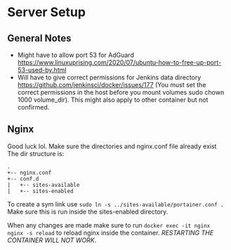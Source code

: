 # Server Setup
## General Notes
* Might have to allow port 53 for AdGuard https://www.linuxuprising.com/2020/07/ubuntu-how-to-free-up-port-53-used-by.html
* Will have to give correct permissions for Jenkins data directory https://github.com/jenkinsci/docker/issues/177 (You must set the correct permissions in the host before you mount volumes sudo chown 1000 volume_dir). 
  This might also apply to other container but not confirmed.

## Nginx
Good luck lol.
Make sure the directories and nginx.conf file already exist
The dir structure is:

```
.
+-- nginx.conf
+-- conf.d
|   +-- sites-available
|   +-- sites-enabled
```
 
To create a sym link use `sudo ln -s ../sites-available/portainer.conf .` Make sure this is run inside the sites-enabled directory.

When any changes are made make sure to run
`docker exec -it nginx nginx -s reload`
to reload nginx inside the container. *RESTARTING THE CONTAINER WILL NOT WORK*.